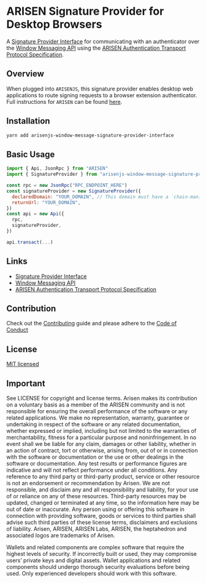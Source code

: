 # ARISEN Signature Provider for Desktop Browsers

A [Signature Provider Interface](https://github.com/ARISENIO/arisen-signature-provider-interface) for communicating with an authenticator over the [Window Messaging API](https://developer.mozilla.org/en-US/docs/Web/API/Window/postMessage) using the [ARISEN Authentication Transport Protocol Specification](https://github.com/ARISENIO/arisen-authentication-transport-protocol-spec).

## Overview

When plugged into `ARISENJS`, this signature provider enables desktop web applications to route signing requests to a browser extension authenticator. Full instructions for `ARISEN` can be found [here](https://github.com/arisenio/arisenjsv1).

## Installation

```bash
yarn add arisenjs-window-message-signature-provider-interface
```

## Basic Usage

```javascript
import { Api, JsonRpc } from "ARISEN"
import { SignatureProvider } from "arisenjs-window-message-signature-provider-interface"

const rpc = new JsonRpc("RPC_ENDPOINT_HERE")
const signatureProvider = new SignatureProvider({
  declaredDomain: "YOUR_DOMAIN", // This domain must have a `chain-manifests.json` file at the root
  returnUrl: "YOUR_DOMAIN",
})
const api = new Api({
  rpc,
  signatureProvider,
})

api.transact(...)

```

## Links
- [Signature Provider Interface](https://github.com/ARISENIO/arisen-signature-provider-interface)
- [Window Messaging API](https://developer.mozilla.org/en-US/docs/Web/API/Window/postMessage)
- [ARISEN Authentication Transport Protocol Specification](https://github.com/ARISENIO/arisen-authentication-transport-protocol-spec)

## Contribution
Check out the [Contributing](./CONTRIBUTING.md) guide and please adhere to the [Code of Conduct](./CONTRIBUTING.md#conduct)

## License
[MIT licensed](./LICENSE)

## Important

See LICENSE for copyright and license terms.  Arisen makes its contribution on a voluntary basis as a member of the ARISEN community and is not responsible for ensuring the overall performance of the software or any related applications.  We make no representation, warranty, guarantee or undertaking in respect of the software or any related documentation, whether expressed or implied, including but not limited to the warranties of merchantability, fitness for a particular purpose and noninfringement. In no event shall we be liable for any claim, damages or other liability, whether in an action of contract, tort or otherwise, arising from, out of or in connection with the software or documentation or the use or other dealings in the software or documentation. Any test results or performance figures are indicative and will not reflect performance under all conditions.  Any reference to any third party or third-party product, service or other resource is not an endorsement or recommendation by Arisen.  We are not responsible, and disclaim any and all responsibility and liability, for your use of or reliance on any of these resources. Third-party resources may be updated, changed or terminated at any time, so the information here may be out of date or inaccurate.  Any person using or offering this software in connection with providing software, goods or services to third parties shall advise such third parties of these license terms, disclaimers and exclusions of liability.  Arisen, ARISEN, ARISEN Labs, ARISEN, the heptahedron and associated logos are trademarks of Arisen.

Wallets and related components are complex software that require the highest levels of security.  If incorrectly built or used, they may compromise users’ private keys and digital assets. Wallet applications and related components should undergo thorough security evaluations before being used.  Only experienced developers should work with this software.
